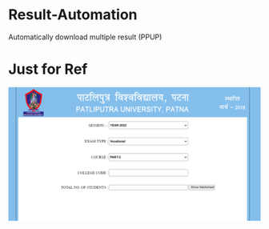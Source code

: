 # Result-Automation
Automatically download multiple result (PPUP)

# Just for Ref
<img src="RA_2.png"/>
